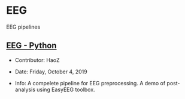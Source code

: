 # EEG
EEG pipelines

## [EEG - Python](/python)
- Contributor: HaoZ

- Date: Friday, October 4, 2019

- Info: A compelete pipeline for EEG preprocessing. A demo of post-analysis using EasyEEG toolbox.
